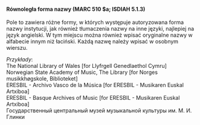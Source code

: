 #### Równoległa forma nazwy (MARC 510 $a; ISDIAH 5.1.3)

Pole to zawiera różne formy, w których występuje autoryzowana forma nazwy instytucji, jak również tłumaczenia nazwy na inne języki, najlepiej na język angielski. W tym miejscu można również wpisać oryginalne nazwy w alfabecie innym niż łaciński. Każdą nazwę należy wpisać w osobnym wierszu.

_Przykłady_:  
The National Library of Wales [for Llyfrgell Genedlaethol Cymru]  
Norwegian State Academy of Music, The Library [for Norges musikkhøgskole, Biblioteket]  
ERESBIL - Archivo Vasco de la Música [for ERESBIL - Musikaren Euskal Artxiboa]  
ERESBIL - Basque Archives of Music [for ERESBIL - Musikaren Euskal Artxiboa]  
Государственный центральный музей музыкальной культуры им. М. И. Глинки
